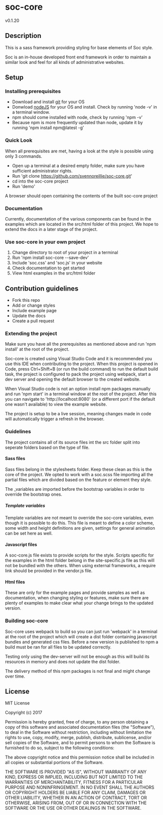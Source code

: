 # soc-core

v0.1.20

## Description
This is a sass framework providing styling for base elements of Soc style. 

Soc is an in-house developed front end framework in order to maintain a similar look and feel for all kinds of administrative websites.


## Setup
### Installing prerequisites
* Download and install [git](http://nodejs.org/download/) for your OS 
* Donwload [nodeJS](http://nodejs.org/download/) for your OS and install. Check by running 'node -v' in a terminal window.
* npm should come installed with node, check by running 'npm -v'
* Because npm is more frequently updated than node, update it by running 'npm install npm@latest -g'

### Quick Look
When all prerequisites are met, having a look at the style is possible using only 3 commands.

* Open up a terminal at a desired empty folder, make sure you have sufficient administrator rights. 
* Run 'git clone https://github.com/svennoreillie/soc-core.git'
* cd into the soc-core project
* Run 'demo'

A browser should open containing the contents of the built soc-core project 


### Documentation
Currently, documentation of the various components can be found in the examples which are located in the src/html folder of this project. We hope to extend the docs in a later stage of the project.


### Use soc-core in your own project
1. Change directory to root of your project in a terminal
2. Run 'npm install soc-core --save-dev'
3. Include 'soc.css' and 'soc.js' in your website
4. Check documentation to get started
5. View html examples in the src/html folder


## Contribution guidelines
* Fork this repo
* Add or change styles
* Include example page
* Update the docs
* Create a pull request

### Extending the project
Make sure you have all the prerequisites as mentioned above and run 'npm install' at the root of the project.

Soc-core is created using Visual Studio Code and it is recommended you use this IDE when contributing to the project. When this project is opened in Code, press Ctrl+Shift+B (or run the build command) to run the default build task, the project is configured to pack the project using webpack, start a dev server and opening the default browser to the created website.

When Visual Studio code is not an option install npm packages manually and run 'npm start' in a terminal window at the root of the project.
After this you can navigate to 'http://localhost:8080' (or a different port if the default one wasn't available) to view the example website. 

The project is setup to be a live session, meaning changes made in code will automatically trigger a refresh in the browser.

### Guidelines
The project contains all of its source files int the src folder split into seperate folders based on the type of file. 

#### Sass files
Sass files belong in the stylesheets folder. Keep these clean as this is the core of the project. We opted to work with a soc.scss file importing all the partial files which are divided based on the feature or element they style.

The _variables are imported before the bootstrap variables in order to override the bootstrap ones. 

##### Template variables
Template variables are not meant to override the soc-core variables, even though it is possible to do this. This file is meant to define a color scheme, some width and height definitions are given, settings for general animation can be set here as well. 
#### Javascript files
A soc-core.js file exists to provide scripts for the style. Scripts specific for the examples in the html folder belong in the site-specific.js file as this will not be bundled with the others. When using external frameworks, a require link should be provided in the vendor.js file. 
#### Html files
These are only for the example pages and provide samples as well as documentation, when changing styling or features, make sure there are plenty of examples to make clear what your change brings to the updated version.

### Building soc-core
Soc-core uses webpack to build so you can just run 'webpack' in a terminal at the root of the project which will create a dist folder containing javascript bundles and generated css files. Before a new version is published to npm a build must be ran for all files to be updated correctly. 

Testing only using the dev-server will not be enough as this will build its resources in memory and does not update the dist folder.

The delivery method of this npm packages is not final and might change over time.

## License
MIT License

Copyright (c) 2017 

Permission is hereby granted, free of charge, to any person obtaining a copy
of this software and associated documentation files (the "Software"), to deal
in the Software without restriction, including without limitation the rights
to use, copy, modify, merge, publish, distribute, sublicense, and/or sell
copies of the Software, and to permit persons to whom the Software is
furnished to do so, subject to the following conditions:

The above copyright notice and this permission notice shall be included in all
copies or substantial portions of the Software.

THE SOFTWARE IS PROVIDED "AS IS", WITHOUT WARRANTY OF ANY KIND, EXPRESS OR
IMPLIED, INCLUDING BUT NOT LIMITED TO THE WARRANTIES OF MERCHANTABILITY,
FITNESS FOR A PARTICULAR PURPOSE AND NONINFRINGEMENT. IN NO EVENT SHALL THE
AUTHORS OR COPYRIGHT HOLDERS BE LIABLE FOR ANY CLAIM, DAMAGES OR OTHER
LIABILITY, WHETHER IN AN ACTION OF CONTRACT, TORT OR OTHERWISE, ARISING FROM,
OUT OF OR IN CONNECTION WITH THE SOFTWARE OR THE USE OR OTHER DEALINGS IN THE
SOFTWARE.

